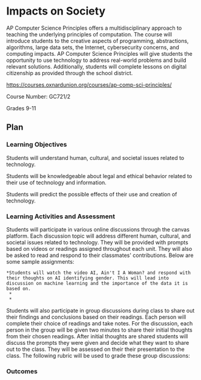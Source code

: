 # Impacts on Society

<!Describe your course including the name, description, and grade level. Broadly explain how this document details how you plan to incorporate issues of computing impacts on society in your course>

AP Computer Science Principles offers a multidisciplinary approach to teaching the underlying principles of computation. The course will introduce students to the creative aspects of programming, abstractions, algorithms, large data sets, the Internet, cybersecurity concerns, and computing impacts. AP Computer Science Principles will give students the opportunity to use technology to address real-world problems and build relevant solutions. Additionally, students will complete lessons on digital citizenship as provided through the school district.

https://courses.oxnardunion.org/courses/ap-comp-sci-principles/

Course Number: GC721/2 

Grades 9-11

## Plan

### Learning Objectives

<!Describe the learning objectives for the class that relate to social impacts. Consider using Bloom's Taxonomy to identify the types of cognitive and/or affective outcomes (and their associated verbs): https://bloomstaxonomy.net/>

Students will understand human, cultural, and societal issues related to technology. 

Students will be knowledgeable about legal and ethical behavior related to their use of technology and information.

Students will predict the possible effects of their use and creation of technology.


### Learning Activities and Assessment

<!Describe the learning activities and how they will be incorporated into the class. For example, will they include class discussion, written reports, homework, or exams? Will the activity be a one-time lesson or used multiple times in class?>

Students will participate in various online discussions through the canvas platform. Each discussion topic will address different human, cultural, and societal issues related to technology. They will be provided with prompts based on videos or readings assigned throughout each unit. They will also be asked to read and respond to their classmates' contributions. Below are some sample assignments:

    *Students will watch the video AI, Ain't I A Woman? and respond with their thoughts on AI identifying gender. This will lead into discussion on machine learning and the importance of the data it is based on.
     *
     *

Students will also participate in group discussions during class to share out their findings and conclusions based on their readings. Each person will complete their choice of readings and take notes. For the discussion, each person in the group will be given two minutes to share their initial thoughts from their chosen readings. After initial thoughts are shared students will discuss the prompts they were given and decide what they want to share out to the class. They will be assessed on their their presentation to the class. The following rubric will be used to grade these group discussions:

<!Assessment>
<!Describe how you plan to assess the learning objectives described above.>
### Outcomes

<!Describe how your plan will facilitate diversity/equity/inclusion and help broadening participation in computing. Also describe how the course plan will help long-term goals in addressing computing impacts on society.>

